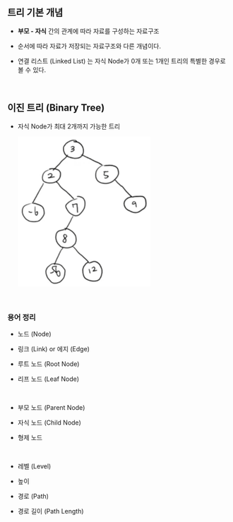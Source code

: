 ## 트리 기본 개념

* <strong>부모 - 자식</strong> 간의 관계에 따라 자료를 구성하는 자료구조

* 순서에 따라 자료가 저장되는 자료구조와 다른 개념이다.

* 연결 리스트 (Linked List) 는 자식 Node가 0개 또는 1개인 트리의 특별한 경우로 볼 수 있다.

<br/>

## 이진 트리 (Binary Tree)

* 자식 Node가 최대 2개까지 가능한 트리

    <img src="img/tree_basic1.png" width="300px">

<br/>

### 용어 정리

* 노드 (Node)

* 링크 (Link) or 에지 (Edge)

* 루트 노드 (Root Node)

* 리프 노드 (Leaf Node)

<br/>

* 부모 노드 (Parent Node)

* 자식 노드 (Child Node)

* 형제 노드

<br/>

* 레벨 (Level)

* 높이

* 경로 (Path)

* 경로 길이 (Path Length)
